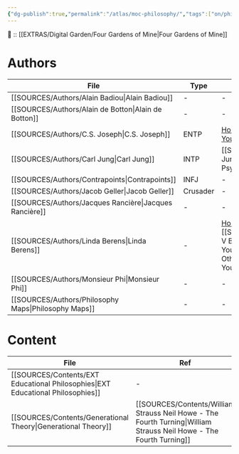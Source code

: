 ```yaml
---
{"dg-publish":true,"permalink":"/atlas/moc-philosophy/","tags":["on/philosophy"],"created":"2023-02-18T15:16:26.544+01:00","updated":"2023-04-06T21:00:27.192+02:00"}
---
```


🔼 :: [[EXTRAS/Digital Garden/Four Gardens of Mine\|Four Gardens of Mine]]

# Authors 
| File                                                      | Type     | Ref                                                                                                                                  |
| --------------------------------------------------------- | -------- | ------------------------------------------------------------------------------------------------------------------------------------ |
| [[SOURCES/Authors/Alain Badiou\|Alain Badiou]]         | \-       | \-                                                                                                                                   |
| [[SOURCES/Authors/Alain de Botton\|Alain de Botton]]   | \-       | \-                                                                                                                                   |
| [[SOURCES/Authors/C.S. Joseph\|C.S. Joseph]]           | ENTP     | [Home](https://csjoseph.life/) \| [Udja Typing App](https://www.udja.app/#/) \| [Youtube Channel](https://www.youtube.com/@CSJoseph) |
| [[SOURCES/Authors/Carl Jung\|Carl Jung]]               | INTP     | [[SOURCES/Contents/CG Jung - Aion\|Aion]] \| Psychological Types                                                                                      |
| [[SOURCES/Authors/Contrapoints\|Contrapoints]]         | INFJ     | \-                                                                                                                                   |
| [[SOURCES/Authors/Jacob Geller\|Jacob Geller]]         | Crusader | \-                                                                                                                                   |
| [[SOURCES/Authors/Jacques Rancière\|Jacques Rancière]] | \-       | \-                                                                                                                                   |
| [[SOURCES/Authors/Linda Berens\|Linda Berens]]         | \-       | [Home](https://lindaberens.com/) \| [[SOURCES/Contents/Linda V Berens - Understanding Yourself and Others\|Understanding Yourself and Others]]        |
| [[SOURCES/Authors/Monsieur Phi\|Monsieur Phi]]         | \-       | \-                                                                                                                                   |
| [[SOURCES/Authors/Philosophy Maps\|Philosophy Maps]]   | \-       | \-                                                                                                                                   |


# Content
| File                                                                               | Ref                                                                                                                    |
| ---------------------------------------------------------------------------------- | ---------------------------------------------------------------------------------------------------------------------- |
| [[SOURCES/Contents/EXT Educational Philosophies\|EXT Educational Philosophies]] | \-                                                                                                                     |
| [[SOURCES/Contents/Generational Theory\|Generational Theory]]                   | [[SOURCES/Contents/William Strauss Neil Howe - The Fourth Turning\|William Strauss Neil Howe - The Fourth Turning]] |

